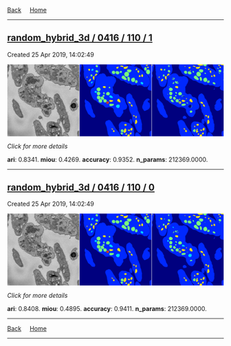 
[Back](..)&nbsp;&nbsp;&nbsp;&nbsp;&nbsp;[Home](https://leapmanlab.github.io/snapshots)

---

<div class="summary"><a href="1"><h2>random_hybrid_3d / 0416 / 110 / 1</h2></a><p>Created 25 Apr 2019, 14:02:49
</p><a href="1"><img src="1/media/summary.png" align="center"></a><p>
<i>Click for more details</i>
</p></div>

**ari**: 0.8341. **miou**: 0.4269. **accuracy**: 0.9352. **n_params**: 212369.0000. 

---

<div class="summary"><a href="0"><h2>random_hybrid_3d / 0416 / 110 / 0</h2></a><p>Created 25 Apr 2019, 14:02:49
</p><a href="0"><img src="0/media/summary.png" align="center"></a><p>
<i>Click for more details</i>
</p></div>

**ari**: 0.8408. **miou**: 0.4895. **accuracy**: 0.9411. **n_params**: 212369.0000. 

---

[Back](..)&nbsp;&nbsp;&nbsp;&nbsp;&nbsp;[Home](https://leapmanlab.github.io/snapshots)

---